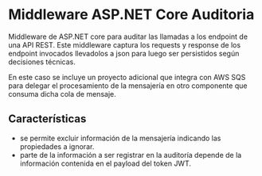 # Middleware ASP.NET Core Auditoria 

Middleware de ASP.NET core para auditar las llamadas a los endpoint de una API REST. Este middleware captura los requests y response de los endpoint invocados llevadolos a json para luego ser persistidos según decisiones técnicas.

En este caso se incluye un proyecto adicional que integra con AWS SQS para delegar el procesamiento de la mensajería en otro componente que consuma dicha cola de mensaje.

## Características

- se permite excluir información de la mensajería indicando las propiedades a ignorar.
- parte de la información a ser registrar en la auditoría depende de la información contenida en el payload del token JWT.

